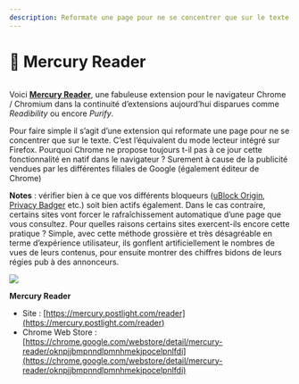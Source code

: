 ```yaml
---
description: Reformate une page pour ne se concentrer que sur le texte
---
```


# 🚀 Mercury Reader

<figure><img src="https://sir.chamallow.com/wp-content/uploads/2018/05/Mercury_Reader.png" alt=""><figcaption></figcaption></figure>

Voici [**Mercury Reader**](https://mercury.postlight.com/reader), une fabuleuse extension pour le navigateur Chrome / Chromium dans la continuité d’extensions aujourd’hui disparues comme _Readibility_ ou encore _Purify_.

Pour faire simple il s’agit d’une extension qui reformate une page pour ne se concentrer que sur le texte. C’est l’équivalent du mode lecteur intégré sur Firefox. Pourquoi Chrome ne propose toujours t-il pas à ce jour cette fonctionnalité en natif dans le navigateur ? Surement à cause de la publicité vendues par les différentes filiales de Google  (également éditeur de Chrome)

**Notes** : vérifier bien à ce que vos différents bloqueurs ([uBlock Origin](https://github.com/gorhill/uBlock), [Privacy Badger](https://www.eff.org/fr/privacybadger) etc.) soit bien actifs également. Dans le cas contraire, certains sites vont forcer le rafraîchissement automatique d’une page que vous consultez. Pour quelles raisons certains sites exercent-ils encore cette pratique ? Simple, avec cette méthode grossière et très désagréable en terme d’expérience utilisateur, ils gonflent artificiellement le nombres de vues de leurs contenus, pour ensuite montrer des chiffres bidons de leurs régies pub à des annonceurs.

![](https://i0.wp.com/sir.chamallow.com/wp-content/uploads/2018/05/Mercury_Reader_-_01.png?resize=660%2C299\&ssl=1)

**Mercury Reader**

* Site : [https://mercury.postlight.com/reader](https://mercury.postlight.com/reader)
* Chrome Web Store : [https://chrome.google.com/webstore/detail/mercury-reader/oknpjjbmpnndlpmnhmekjpocelpnlfdi](https://chrome.google.com/webstore/detail/mercury-reader/oknpjjbmpnndlpmnhmekjpocelpnlfdi)
